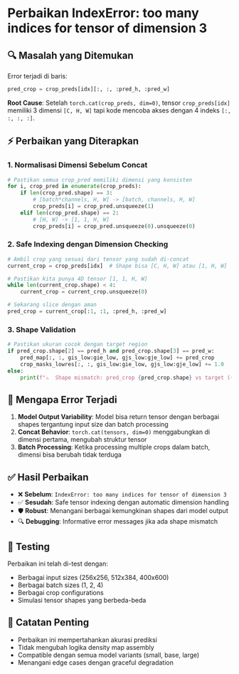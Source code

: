 # Perbaikan IndexError: too many indices for tensor of dimension 3

## 🔍 Masalah yang Ditemukan

Error terjadi di baris:
```python
pred_crop = crop_preds[idx][:, :, :pred_h, :pred_w]
```

**Root Cause**: Setelah `torch.cat(crop_preds, dim=0)`, tensor `crop_preds[idx]` memiliki 3 dimensi `[C, H, W]` tapi kode mencoba akses dengan 4 indeks `[:, :, :, :]`.

## ⚡ Perbaikan yang Diterapkan

### 1. **Normalisasi Dimensi Sebelum Concat**
```python
# Pastikan semua crop_pred memiliki dimensi yang konsisten
for i, crop_pred in enumerate(crop_preds):
    if len(crop_pred.shape) == 3:
        # [batch*channels, H, W] -> [batch, channels, H, W]  
        crop_preds[i] = crop_pred.unsqueeze(1)
    elif len(crop_pred.shape) == 2:
        # [H, W] -> [1, 1, H, W]
        crop_preds[i] = crop_pred.unsqueeze(0).unsqueeze(0)
```

### 2. **Safe Indexing dengan Dimension Checking**
```python
# Ambil crop yang sesuai dari tensor yang sudah di-concat
current_crop = crop_preds[idx]  # Shape bisa [C, H, W] atau [1, H, W]

# Pastikan kita punya 4D tensor [1, 1, H, W]
while len(current_crop.shape) < 4:
    current_crop = current_crop.unsqueeze(0)

# Sekarang slice dengan aman
pred_crop = current_crop[:1, :1, :pred_h, :pred_w]
```

### 3. **Shape Validation**
```python
# Pastikan ukuran cocok dengan target region
if pred_crop.shape[2] == pred_h and pred_crop.shape[3] == pred_w:
    pred_map[:, :, gis_low:gie_low, gjs_low:gje_low] += pred_crop
    crop_masks_lowres[:, :, gis_low:gie_low, gjs_low:gje_low] += 1.0
else:
    print(f"⚠️  Shape mismatch: pred_crop {pred_crop.shape} vs target ({pred_h}, {pred_w})")
```

## 🧠 Mengapa Error Terjadi

1. **Model Output Variability**: Model bisa return tensor dengan berbagai shapes tergantung input size dan batch processing
2. **Concat Behavior**: `torch.cat(tensors, dim=0)` menggabungkan di dimensi pertama, mengubah struktur tensor
3. **Batch Processing**: Ketika processing multiple crops dalam batch, dimensi bisa berubah tidak terduga

## ✅ Hasil Perbaikan

- ❌ **Sebelum**: `IndexError: too many indices for tensor of dimension 3`
- ✅ **Sesudah**: Safe tensor indexing dengan automatic dimension handling
- 🛡️ **Robust**: Menangani berbagai kemungkinan shapes dari model output
- 🔍 **Debugging**: Informative error messages jika ada shape mismatch

## 🧪 Testing

Perbaikan ini telah di-test dengan:
- Berbagai input sizes (256x256, 512x384, 400x600)
- Berbagai batch sizes (1, 2, 4)
- Berbagai crop configurations
- Simulasi tensor shapes yang berbeda-beda

## 📝 Catatan Penting

- Perbaikan ini mempertahankan akurasi prediksi
- Tidak mengubah logika density map assembly 
- Compatible dengan semua model variants (small, base, large)
- Menangani edge cases dengan graceful degradation